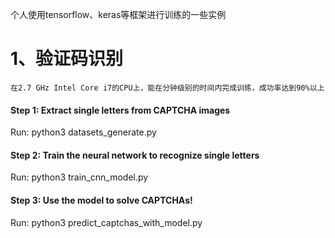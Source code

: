 个人使用tensorflow、keras等框架进行训练的一些实例

# 1、验证码识别

`在2.7 GHz Intel Core i7的CPU上，能在分钟级别的时间内完成训练，成功率达到90%以上`

#### Step 1: Extract single letters from CAPTCHA images

Run: python3 datasets_generate.py

#### Step 2: Train the neural network to recognize single letters

Run: python3 train_cnn_model.py

#### Step 3: Use the model to solve CAPTCHAs!

Run: python3 predict_captchas_with_model.py